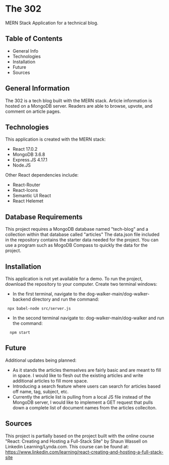 # The 302 
MERN Stack Application for a technical blog.

## Table of Contents
* General Info
* Technologies 
* Installation
* Future
* Sources

## General Information
The 302 is a tech blog built with the MERN stack. Article information is hosted on a MongoDB server. Readers are able to browse, upvote, and comment
on article pages. 

## Technologies
This application is created with the MERN stack:
* React 17.0.2
* MongoDB 3.6.8
* Express.JS 4.17.1
* Node.JS

Other React dependencies include:
* React-Router
* React-Icons
* Semantic UI React
* React Helemet 

## Database Requirements
This project requires a MongoDB database named "tech-blog" and a collection within that database called "articles"
The data.json file included in the repository contains the starter data needed for the project. You can use a program 
such as MogoDB Compass to quickly the data for the project.

## Installation
This application is not yet available for a demo. To run the project, download the repository to your computer.
Create two terminal windows:

* In the first terminal, navigate to the  dog-walker-main/dog-walker-backend directory and run the command:

```
 npx babel-node src/server.js

```

* In the second terminal navigate to: dog-walker-main/dog-walker and run the command:

```
  npm start 
```

## Future
Additional updates being planned:
* As it stands the articles themselves are fairly basic and are meant to fill in space. I would like to flesh out the existing articles and 
write additional articles to fill more space.
* Introducing a search feature where users can search for articles based off name, tag, subject, etc.
* Currently the article list is pulling from a local JS file instead of the MongoDB server, I would like to implement
a GET request that pulls down a complete list of document names from the articles colleciton. 
## Sources
This project is partially based on the project built with the online course "React: Creating and Hosting a Full-Stack Site" by 
Shaun Wassell on Linkedin Learning/Lynda.com. This course can be found at: https://www.linkedin.com/learning/react-creating-and-hosting-a-full-stack-site
